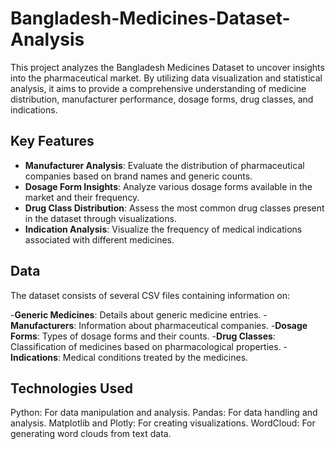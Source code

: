 # Bangladesh-Medicines-Dataset-Analysis
This project analyzes the Bangladesh Medicines Dataset to uncover insights into the pharmaceutical market. By utilizing data visualization and statistical analysis, it aims to provide a comprehensive understanding of medicine distribution, manufacturer performance, dosage forms, drug classes, and indications. 

## Key Features
- **Manufacturer Analysis**: Evaluate the distribution of pharmaceutical companies based on brand names and generic counts.
- **Dosage Form Insights**: Analyze various dosage forms available in the market and their frequency.
- **Drug Class Distribution**: Assess the most common drug classes present in the dataset through visualizations.
- **Indication Analysis**: Visualize the frequency of medical indications associated with different medicines.

## Data
The dataset consists of several CSV files containing information on:

-**Generic Medicines**: Details about generic medicine entries.
-**Manufacturers**: Information about pharmaceutical companies.
-**Dosage Forms**: Types of dosage forms and their counts.
-**Drug Classes**: Classification of medicines based on pharmacological properties.
-**Indications**: Medical conditions treated by the medicines.

## Technologies Used
Python: For data manipulation and analysis.
Pandas: For data handling and analysis.
Matplotlib and Plotly: For creating visualizations.
WordCloud: For generating word clouds from text data.
